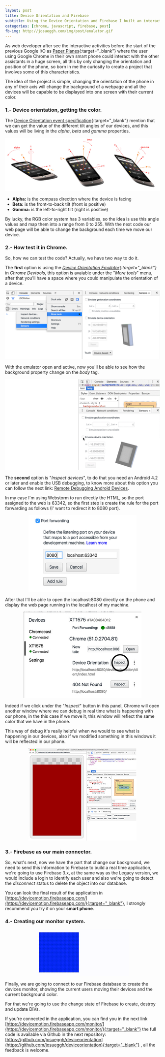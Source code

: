 ```yaml
---
layout: post
title: Device Orientation and Firebase
subtitle: Using the Device Orientation and Firebase I built an interactive web between your mobile and a monitor of the devices connected  
categories: [chrome, javascript, firebase, post]
fb-img: http://josueggh.com/img/post/emulator.gif
---
```


As web developer after see the interactive activities before the start of the previous Google I/O as 
[Paper Planes](https://paperplanes.withgoogle.com/){:target="_blank"} where the user using Google Chrome in their 
own smart phone could interact with the other assistants in a huge screen, all this by only changing the orientation and position
 of the phone, so born in me the curiosity to create a project that involves some of this characteristics.
 
 The idea of the project is simple, changing the orientation of the phone in any of their axis will change the 
 background of a webpage and all the devices will be capable to be displayed into one screen with their current color.
 
### 1.- Device orientation, getting the color.

The [Device Orientation event specification](https://w3c.github.io/deviceorientation/spec-source-orientation.html){:target="_blank"}
  mention that we can get the value of the different tilt angles of our devices, and this values will be living in the 
  *alpha*, *beta* and *gamma* properties.
  
<img src="/img/post/deviceorientation.jpg" title="Device Orientation">
  
  - **Alpha:** is the compass direction where the device is facing
  - **Beta:** is the front-to-back tilt (front is positive)
  - **Gamma:** is the left-to-right tilt (right is positive)
  
By lucky, the RGB color system has 3 variables, so the idea is use this angle values and map them into a 
range from 0 to 255. With the next code our web page will be able to change the background each time we move our device.

<script src="https://gist.github.com/josueggh/aa34eccb55cb8ced2297e969eb47c9d5.js"></script>

### 2.- How test it in Chrome.

So, how we can test the code? Actually, we have two way to do it.

The **first** option is using the 
*[Device Orientation Emulator](https://developers.google.com/web/tools/chrome-devtools/iterate/device-mode/device-input-and-sensors){:target="_blank"}* 
in *Chrome Devtools*, this option is avaiable under the "*More tools*" menu, after that you'll have a space where you could manipulate the orientation of a device.   

<img src="/img/post/chrometools.jpg" title="Device Orientation Emulator">

With the emulator open and active, now you'll be able to see how the background property change on the *body* tag.
<div style="text-align:center;">
<img src="/img/post/emulator.gif">
</div>

The **second** option is "*Inspect devices*", to do that you need an Android 4.2 or later and enable the USB debugging, to
know more about this option you can follow the next link: [Remote Debugging Android Devices](https://developers.google.com/web/tools/chrome-devtools/debug/remote-debugging/remote-debugging).

In my case I'm using Webstorm to run directly the HTML, so the port assigned to the web is 63342, so the first step is 
create the rule for the port forwarding as follows (I' want to redirect it to 8080 port).

<div style="text-align:center;">
<img src="/img/post/forward.jpg" style="width:350px">
</div>

After that I'll be able to open the localhost:8080 directly on the phone and display the web page running in the localhost of 
my machine.

<div style="text-align:center;">
<img src="/img/post/sendphone.jpg" style="width:384px">
</div>

Indeed if we click under the "*Inspect*" button in this panel, Chrome will open another window where we can debug in real
  time what is happening with our phone, in the this case if we move it, this window will reflect the same color that we 
   have in the phone. 
   
This way of debug it's really helpful when we would to see what is happening in our devices, also if we modified something
in this windows it will be reflected in our phone.

<div style="text-align:center;">
<img src="/img/post/phone.jpg" style="width:350px">
</div>

### 3.- Firebase as our main connector.

So, what's next, now we have the part that change our background, we need to send this information to Firebase to build a 
real time application, we're going to use Firebase 3.x, at the same way as the Legacy version, we would include a login to 
identify each user and also we're going to detect the *disconnect* status to delete the object into our database. 

<script src="https://gist.github.com/josueggh/930355859b85b63eb6afef57aeadfca1.js"></script>

You can look the final result of the application in [https://devicemotion.firebaseapp.com/](https://devicemotion.firebaseapp.com/){:target="_blank"},
I strongly recommend you try it on your **smart phone**.

### 4.- Creating our monitor system.

<div style="text-align:center;">
<img src="/img/post/colors.gif" style="width:300px">
</div>

Finally, we are going to connect to our Firebase database to create the devices monitor, showing the current users moving
 their devices and the current background color. 
 
For that we're going to use the change state of Firebase to create, destroy and update DIVs.

<script src="https://gist.github.com/josueggh/10d324a219da6db6b9fbd5ee796537a8.js"></script>

If you're connected in the application, you can find you in the next link [https://devicemotion.firebaseapp.com/monitor/](https://devicemotion.firebaseapp.com/monitor/){:target="_blank"}
the full code is available via Github in the next repository: [https://github.com/josueggh/deviceorientation](https://github.com/josueggh/deviceorientation){:target="_blank"}
, all the feedback is welcome.
